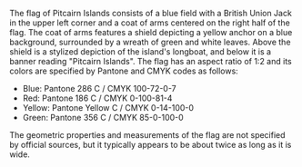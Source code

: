 The flag of Pitcairn Islands consists of a blue field with a British Union Jack in the upper left corner and a coat of arms centered on the right half of the flag. The coat of arms features a shield depicting a yellow anchor on a blue background, surrounded by a wreath of green and white leaves. Above the shield is a stylized depiction of the island's longboat, and below it is a banner reading "Pitcairn Islands". The flag has an aspect ratio of 1:2 and its colors are specified by Pantone and CMYK codes as follows:

- Blue: Pantone 286 C / CMYK 100-72-0-7
- Red: Pantone 186 C / CMYK 0-100-81-4
- Yellow: Pantone Yellow C / CMYK 0-14-100-0
- Green: Pantone 356 C / CMYK 85-0-100-0

The geometric properties and measurements of the flag are not specified by official sources, but it typically appears to be about twice as long as it is wide.